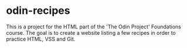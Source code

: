 # odin-recipes
This is a project for the HTML part of the 'The Odin Project' Foundations course.
The goal is to create a website listing a few recipes in order to practice HTML, VSS and Git.